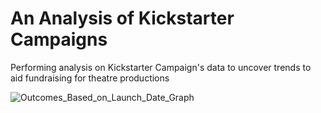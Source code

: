 # An Analysis of Kickstarter Campaigns
Performing analysis on Kickstarter Campaign's data to uncover trends to aid fundraising for theatre productions

![Outcomes_Based_on_Launch_Date_Graph](path/to/Outcomes_Based_On_Launch_Date_Graph.png)


